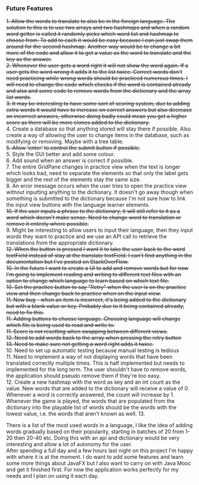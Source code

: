 ### Future Features

~~1. Allow the words to translate to also be in the foreign language. The solution to this is to use two arrays and two hashmaps and when a random word getter is called it randomly picks which word list and hashmap to choose from. To add to each it would be easy because I can just swap them around for the second hashmap.~~ 
 ~~Another way would be to change a bit more of the code and allow it to get a value as the word to translate and the key as the answer.~~ <br/>
~~2. Whenever the user gets a word right it will not show the word again. If a user gets the word wrong it adds it to the list twice. Correct words don't need practicing while wrong words should be practiced numerous times. I will need to change the code which checks if the word is contained already and also and some code to remove words from the dictionary and the array list words.~~ <br/> 
~~3. It may be interesting to have some sort of scoring system, due to adding extra words it would have to increase on correct answers but also decrease on incorrect answers, otherwise doing badly could mean you get a higher score as there will be more clones added to the dictionary.~~ <br/>
4. Create a database so that anything stored will stay there if possible. Also create a way of allowing the user to change items in the database, such as modifying or removing. Maybe with a tree table. <br/>
~~5. Allow 'enter' to control the submit button if possible.~~ <br/>
5. Style the GUI better and add some colour. <br/>
6. Add sound when an answer is correct if possible. <br/>
7. The entire GridPane changes in practice view when the text is longer which looks bad, need to separate the elements so that only the label gets bigger and the rest of the elements stay the same size. <br/>
8. An error message occurs when the user tries to open the practice view without inputting anything to the dictionary. It doesn't go away though when something is submitted to the dictionary because I'm not sure how to link the input view buttons with the language learner elements. <br/>
~~10. If the user inputs a phrase to the dictionary, it will still refer to it as a word which doesn't make sense. Need to change word to translation or remove it entirely where possible.~~  <br/>
9. Might be interesting to allow users to input their language, then they input words they want to practice and we use an API call to retrieve the translations from the appropriate dictionary.<br/>
~~12. When the button is pressed I want it to take the user back to the word textField instead of stay at the translate textField. I can't find anything in the documentation but I've posted on StackOverFlow.~~<br/>
~~10. In the future I want to create a UI to add and remove words but for now I'm going to implement reading and writing to different text files with an option to change which language to learn based on which text file.~~<br/>
~~10. Set the practice button to say "Retry" when the user is on the practice view and then change back to practice when on the input view.~~<br/>
~~11. New bug - when an item is incorrect, it's being added to the dictionary but with a blank value or key. Probably due to it being contained already, need to fix this.~~ <br/>
~~11. Adding buttons to choose language. Choosing language will change which file is being used to read and write to.~~ <br/>
~~11. Score is not resetting when swapping between different views.~~<br/>
~~12. Need to add words back to the array when pressing the retry button~~ <br/>
~~13. Need to make sure not getting a word right adds it twice.~~ <br/>
10. Need to set up automatic testing because manual testing is tedious <br/>
11. Need to implement a way of not displaying words that have been translated correctly multiple times. This is half implemented but needs to implemented for the long term. The user shouldn't have to remove words, the application should pseudo remove them if they're too easy. <br/>
12. Create a new hashmap with the word as key and an int count as the value. New words that are added to the dictionary will receive a value of 0. Whenever a word is correctly answered, the count will increase by 1. Whenever the game is played, the words that are populated from the dictionary into the playable list of words should be the words with the lowest value, i.e. the words that aren't known as well.
13. 


There is a list of the most used words in a language, I like the idea of adding words gradually based on their popularity, starting in batches of 20 from 1-20 then 20-40 etc. Doing this with an api and dictionary would be very interesting and allow a lot of autonomy for the user.<br/>
After spending a full day and a few hours last night on this project I'm happy with where it is at the moment. I do want to add some features and learn some more things about JavaFX but I also want to carry on with Java Mooc and get it finished first. For now the application works perfectly for my needs and I plan on using it each day. <br/>

